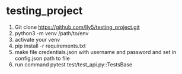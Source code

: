 # testing_project

1. Git clone https://github.com/Ily5/testing_project.git  
2. python3 -m venv /path/to/env  
3. activate your venv   
4. pip install -r requirements.txt  
5. make file credentials.json with username and password and set in config.json path to file  
5. run command  pytest test/test_api.py::TestsBase  
